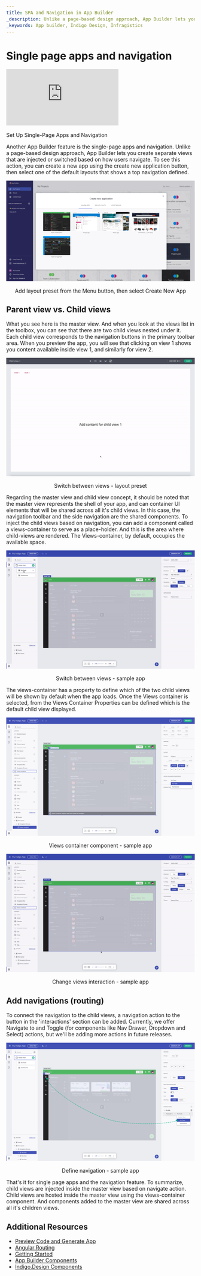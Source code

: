 ```yaml
---
title: SPA and Navigation in App Builder 
_description: Unlike a page-based design approach, App Builder lets you create separate views that are injected or switched based on how users navigate.
_keywords: App builder, Indigo Design, Infragistics
---
```


# Single page apps and navigation  

<section class="video-container">
    <div>
        <div class="video-container__item">
            <iframe src="https://www.youtube.com/embed/hssubbXsOTM?si=yKKhVTo-1_fXyJ6A&list=UULF8cj8_eJROxAXsOjhbvduLw" frameborder="0" allowfullscreen></iframe>
        </div>
        <p>Set Up Single-Page Apps and Navigation</p>
    </div>
</section>

Another App Builder feature is the single-page apps and navigation. Unlike a page-based design approach, App Builder lets you create separate views that are injected or switched based on how users navigate. To see this action, you can create a new app using the create new application button, then select one of the default layouts that shows a top navigation defined. 

<img src="./images/getting-Started-new-project-dialog-Indigo-Design-App-Builder.png" srcset="./images/getting-Started-new-project-dialog-Indigo-Design-App-Builder-@2x.png 2x" />
<p style="text-align:center;">Add layout preset from the Menu button, then select Create New App</p>

## Parent view vs. Child views 

What you see here is the master view. And when you look at the views list in the toolbox, you can see that there are two child views nested under it. Each child view corresponds to the navigation buttons in the primary toolbar area. When you preview the app, you will see that clicking on view 1 shows you content available inside view 1, and similarly for view 2. 

![top-navigation-interactions-preview-Indigo-Design-App-Builder](./images/top-navigation-interactions-preview-Indigo-Design-App-Builder.gif)
<p style="text-align:center;">Switch between views - layout preset</p>

Regarding the master view and child view concept, it should be noted that the master view represents the shell of your app, and can container UI elements that will be shared across all it's child views. In this case, the navigation toolbar and the side navigation are the shared components. To inject the child views based on navigation, you can add a component called a views-container to serve as a place-holder. And this is the area where child-views are rendered. The Views-container, by default, occupies the available space. 

![switch-views-indigo-design-app-builder](./images/switch-views-indigo-design-app-builder.gif)
<p style="text-align:center;">Switch between views - sample app</p>

The views-container has a property to define which of the two child views will be shown by default when the app loads. Once the Views container is selected, from the Views Container Properties can be defined which is the default child view displayed.

<img src="./images/views-container-indigo-design-app-builder.png" srcset="./images/views-container-indigo-design-app-builder-@2x.png
 2x" />
<p style="text-align:center;">Views container component - sample app</p>


![views-interaction-Indigo-Design-App-Builder](./images/views-interaction-Indigo-Design-App-Builder.gif)
<p style="text-align:center;">Change views interaction - sample app</p>

## Add navigations (routing)  

To connect the navigation to the child views, a navigation action to the button in the 'interactions' section can be added. Currently, we offer Navigate to and Toggle (for components like Nav Drawer, Dropdown and Select) actions, but we'll be adding more actions in future releases. 


<img src="./images/change-navigation-Indigo-Design-App-Builder.png" srcset="./images/change-navigation-Indigo-Design-App-Builder-@2x.png
 2x" />
 <p style="text-align:center;">Define navigation - sample app</p>


That's it for single page apps and the navigation feature. To summarize, child views are injected inside the master view based on navigate action. Child views are hosted inside the master view using the views-container component. And components added to the master view are shared across all it's children views. 


## Additional Resources

<div class="divider--half"></div>

* [Preview Code and Generate App](preview-code.md)
* [Angular Routing](https://angular.io/start/start-routing)
* [Getting Started]({environment:appbuilderBaseUrl}/help/getting-started)
* [App Builder Components]({environment:appbuilderBaseUrl}/components)
* [Indigo.Design Components]({environment:infragisticsBaseUrl}/products/indigo-design/help/components/components-overview)

